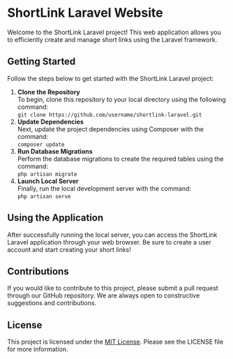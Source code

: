 <!DOCTYPE html>
<html>
<head>
  
</head>
<body>
  <h1>ShortLink Laravel Website</h1>

  <p>Welcome to the ShortLink Laravel project! This web application allows you to efficiently create and manage short links using the Laravel framework.</p>

  <h2>Getting Started</h2>

  <p>Follow the steps below to get started with the ShortLink Laravel project:</p>

  <ol>
    <li>
      <strong>Clone the Repository</strong><br>
      To begin, clone this repository to your local directory using the following command:<br>
      <code>git clone https://github.com/username/shortlink-laravel.git</code>
    </li>
    <li>
      <strong>Update Dependencies</strong><br>
      Next, update the project dependencies using Composer with the command:<br>
      <code>composer update</code>
    </li>
    <li>
      <strong>Run Database Migrations</strong><br>
      Perform the database migrations to create the required tables using the command:<br>
      <code>php artisan migrate</code>
    </li>
    <li>
      <strong>Launch Local Server</strong><br>
      Finally, run the local development server with the command:<br>
      <code>php artisan serve</code>
    </li>
  </ol>

  <h2>Using the Application</h2>

  <p>After successfully running the local server, you can access the ShortLink Laravel application through your web browser. Be sure to create a user account and start creating your short links!</p>

  <h2>Contributions</h2>

  <p>If you would like to contribute to this project, please submit a pull request through our GitHub repository. We are always open to constructive suggestions and contributions.</p>

  <h2>License</h2>

  <p>This project is licensed under the <a href="LICENSE">MIT License</a>. Please see the LICENSE file for more information.</p>
</body>
</html>
